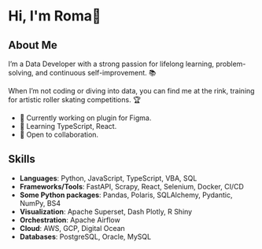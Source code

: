 # Hi, I'm Roma👋

## About Me

I’m a Data Developer with a strong passion for lifelong learning, problem-solving, and continuous self-improvement. 📚

When I’m not coding or diving into data, you can find me at the rink, training for artistic roller skating competitions. 🏆

- 🔭 Currently working on plugin for Figma.
- 🌱 Learning TypeScript, React.
- 👯 Open to collaboration.

## Skills
- **Languages**: Python, JavaScript, TypeScript, VBA, SQL
- **Frameworks/Tools**: FastAPI, Scrapy, React, Selenium, Docker, CI/CD
- **Some Python packages**: Pandas, Polaris, SQLAlchemy, Pydantic, NumPy, BS4
- **Visualization**: Apache Superset, Dash Plotly, R Shiny
- **Orchestration**: Apache Airflow
- **Cloud**: AWS, GCP, Digital Ocean
- **Databases**: PostgreSQL, Oracle, MySQL

